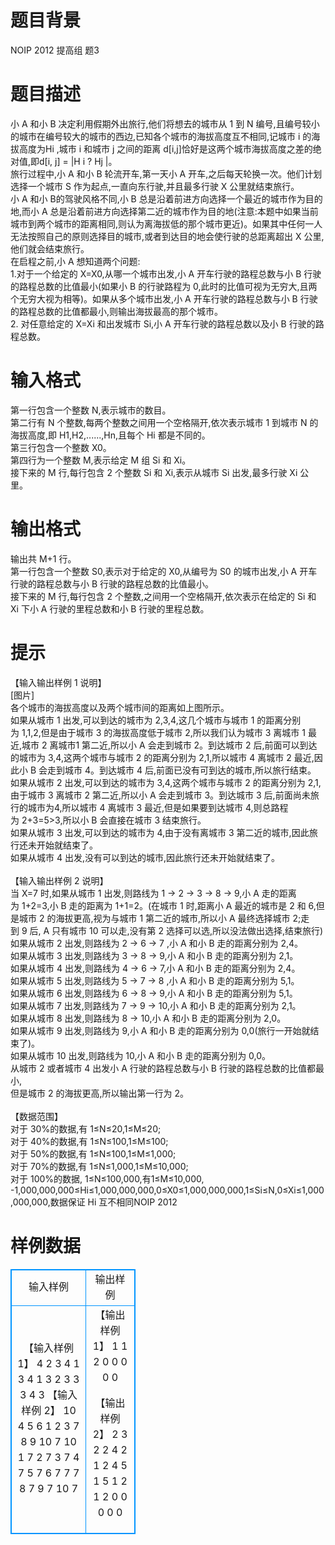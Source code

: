 # 

 
 # 题目背景 
NOIP&nbsp;2012&nbsp;提高组&nbsp;题3 

 
 # 题目描述 
小&nbsp;A&nbsp;和小&nbsp;B&nbsp;决定利用假期外出旅行,他们将想去的城市从&nbsp;1&nbsp;到&nbsp;N&nbsp;编号,且编号较小的城市在编号较大的城市的西边,已知各个城市的海拔高度互不相同,记城市&nbsp;i&nbsp;的海拔高度为Hi&nbsp;,城市&nbsp;i&nbsp;和城市&nbsp;j&nbsp;之间的距离&nbsp;d[i,j]恰好是这两个城市海拔高度之差的绝对值,即d[i,&nbsp;j]&nbsp;=&nbsp;|H&nbsp;i&nbsp;?&nbsp;Hj&nbsp;|。<br>旅行过程中,小&nbsp;A&nbsp;和小&nbsp;B&nbsp;轮流开车,第一天小&nbsp;A&nbsp;开车,之后每天轮换一次。他们计划<br>选择一个城市&nbsp;S&nbsp;作为起点,一直向东行驶,并且最多行驶&nbsp;X&nbsp;公里就结束旅行。小&nbsp;A&nbsp;和小&nbsp;B的驾驶风格不同,小&nbsp;B&nbsp;总是沿着前进方向选择一个最近的城市作为目的地,而小&nbsp;A&nbsp;总是沿着前进方向选择第二近的城市作为目的地(注意:本题中如果当前城市到两个城市的距离相同,则认为离海拔低的那个城市更近)。如果其中任何一人无法按照自己的原则选择目的城市,或者到达目的地会使行驶的总距离超出&nbsp;X&nbsp;公里,他们就会结束旅行。<br>在启程之前,小&nbsp;A&nbsp;想知道两个问题:<br>1.对于一个给定的&nbsp;X=X0,从哪一个城市出发,小&nbsp;A&nbsp;开车行驶的路程总数与小&nbsp;B&nbsp;行驶的路程总数的比值最小(如果小&nbsp;B&nbsp;的行驶路程为&nbsp;0,此时的比值可视为无穷大,且两个无穷大视为相等)。如果从多个城市出发,小&nbsp;A&nbsp;开车行驶的路程总数与小&nbsp;B&nbsp;行驶的路程总数的比值都最小,则输出海拔最高的那个城市。<br>2.&nbsp;对任意给定的&nbsp;X=Xi&nbsp;和出发城市&nbsp;Si,小&nbsp;A&nbsp;开车行驶的路程总数以及小&nbsp;B&nbsp;行驶的路程总数。 

 
 # 输入格式 
第一行包含一个整数&nbsp;N,表示城市的数目。<br>第二行有&nbsp;N&nbsp;个整数,每两个整数之间用一个空格隔开,依次表示城市&nbsp;1&nbsp;到城市&nbsp;N&nbsp;的海拔高度,即&nbsp;H1,H2,......,Hn,且每个&nbsp;Hi&nbsp;都是不同的。<br>第三行包含一个整数&nbsp;X0。<br>第四行为一个整数&nbsp;M,表示给定&nbsp;M&nbsp;组&nbsp;Si&nbsp;和&nbsp;Xi。<br>接下来的&nbsp;M&nbsp;行,每行包含&nbsp;2&nbsp;个整数&nbsp;Si&nbsp;和&nbsp;Xi,表示从城市&nbsp;Si&nbsp;出发,最多行驶&nbsp;Xi&nbsp;公里。 

 
 # 输出格式 
输出共&nbsp;M+1&nbsp;行。<br>第一行包含一个整数&nbsp;S0,表示对于给定的&nbsp;X0,从编号为&nbsp;S0&nbsp;的城市出发,小&nbsp;A&nbsp;开车行驶的路程总数与小&nbsp;B&nbsp;行驶的路程总数的比值最小。<br>接下来的&nbsp;M&nbsp;行,每行包含&nbsp;2&nbsp;个整数,之间用一个空格隔开,依次表示在给定的&nbsp;Si&nbsp;和Xi&nbsp;下小&nbsp;A&nbsp;行驶的里程总数和小&nbsp;B&nbsp;行驶的里程总数。 

 
 # 提示 
【输入输出样例&nbsp;1&nbsp;说明】<br>[图片]<br>各个城市的海拔高度以及两个城市间的距离如上图所示。<br>如果从城市&nbsp;1&nbsp;出发,可以到达的城市为&nbsp;2,3,4,这几个城市与城市&nbsp;1&nbsp;的距离分别为&nbsp;1,1,2,但是由于城市&nbsp;3&nbsp;的海拔高度低于城市&nbsp;2,所以我们认为城市&nbsp;3&nbsp;离城市&nbsp;1&nbsp;最近,城市&nbsp;2&nbsp;离城市1&nbsp;第二近,所以小&nbsp;A&nbsp;会走到城市&nbsp;2。到达城市&nbsp;2&nbsp;后,前面可以到达的城市为&nbsp;3,4,这两个城市与城市&nbsp;2&nbsp;的距离分别为&nbsp;2,1,所以城市&nbsp;4&nbsp;离城市&nbsp;2&nbsp;最近,因此小&nbsp;B&nbsp;会走到城市&nbsp;4。到达城市&nbsp;4&nbsp;后,前面已没有可到达的城市,所以旅行结束。<br>如果从城市&nbsp;2&nbsp;出发,可以到达的城市为&nbsp;3,4,这两个城市与城市&nbsp;2&nbsp;的距离分别为&nbsp;2,1,由于城市&nbsp;3&nbsp;离城市&nbsp;2&nbsp;第二近,所以小&nbsp;A&nbsp;会走到城市&nbsp;3。到达城市&nbsp;3&nbsp;后,前面尚未旅行的城市为4,所以城市&nbsp;4&nbsp;离城市&nbsp;3&nbsp;最近,但是如果要到达城市&nbsp;4,则总路程为&nbsp;2+3=5&gt;3,所以小&nbsp;B&nbsp;会直接在城市&nbsp;3&nbsp;结束旅行。<br>如果从城市&nbsp;3&nbsp;出发,可以到达的城市为&nbsp;4,由于没有离城市&nbsp;3&nbsp;第二近的城市,因此旅行还未开始就结束了。<br>如果从城市&nbsp;4&nbsp;出发,没有可以到达的城市,因此旅行还未开始就结束了。<br><br>【输入输出样例&nbsp;2&nbsp;说明】<br>当&nbsp;X=7&nbsp;时,如果从城市&nbsp;1&nbsp;出发,则路线为&nbsp;1&nbsp;-&gt;&nbsp;2&nbsp;-&gt;&nbsp;3&nbsp;-&gt;&nbsp;8&nbsp;-&gt;&nbsp;9,小&nbsp;A&nbsp;走的距离为&nbsp;1+2=3,小&nbsp;B&nbsp;走的距离为&nbsp;1+1=2。(在城市&nbsp;1&nbsp;时,距离小&nbsp;A&nbsp;最近的城市是&nbsp;2&nbsp;和&nbsp;6,但是城市&nbsp;2&nbsp;的海拔更高,视为与城市&nbsp;1&nbsp;第二近的城市,所以小&nbsp;A&nbsp;最终选择城市&nbsp;2;走到&nbsp;9&nbsp;后,&nbsp;A&nbsp;只有城市&nbsp;10&nbsp;可以走,没有第&nbsp;2&nbsp;选择可以选,所以没法做出选择,结束旅行)<br>如果从城市&nbsp;2&nbsp;出发,则路线为&nbsp;2&nbsp;-&gt;&nbsp;6&nbsp;-&gt;&nbsp;7&nbsp;,小&nbsp;A&nbsp;和小&nbsp;B&nbsp;走的距离分别为&nbsp;2,4。<br>如果从城市&nbsp;3&nbsp;出发,则路线为&nbsp;3&nbsp;-&gt;&nbsp;8&nbsp;-&gt;&nbsp;9,小&nbsp;A&nbsp;和小&nbsp;B&nbsp;走的距离分别为&nbsp;2,1。<br>如果从城市&nbsp;4&nbsp;出发,则路线为&nbsp;4&nbsp;-&gt;&nbsp;6&nbsp;-&gt;&nbsp;7,小&nbsp;A&nbsp;和小&nbsp;B&nbsp;走的距离分别为&nbsp;2,4。<br>如果从城市&nbsp;5&nbsp;出发,则路线为&nbsp;5&nbsp;-&gt;&nbsp;7&nbsp;-&gt;&nbsp;8&nbsp;,小&nbsp;A&nbsp;和小&nbsp;B&nbsp;走的距离分别为&nbsp;5,1。<br>如果从城市&nbsp;6&nbsp;出发,则路线为&nbsp;6&nbsp;-&gt;&nbsp;8&nbsp;-&gt;&nbsp;9,小&nbsp;A&nbsp;和小&nbsp;B&nbsp;走的距离分别为&nbsp;5,1。<br>如果从城市&nbsp;7&nbsp;出发,则路线为&nbsp;7&nbsp;-&gt;&nbsp;9&nbsp;-&gt;&nbsp;10,小&nbsp;A&nbsp;和小&nbsp;B&nbsp;走的距离分别为&nbsp;2,1。<br>如果从城市&nbsp;8&nbsp;出发,则路线为&nbsp;8&nbsp;-&gt;&nbsp;10,小&nbsp;A&nbsp;和小&nbsp;B&nbsp;走的距离分别为&nbsp;2,0。<br>如果从城市&nbsp;9&nbsp;出发,则路线为&nbsp;9,小&nbsp;A&nbsp;和小&nbsp;B&nbsp;走的距离分别为&nbsp;0,0(旅行一开始就结束了)。<br>如果从城市&nbsp;10&nbsp;出发,则路线为&nbsp;10,小&nbsp;A&nbsp;和小&nbsp;B&nbsp;走的距离分别为&nbsp;0,0。<br>从城市&nbsp;2&nbsp;或者城市&nbsp;4&nbsp;出发小&nbsp;A&nbsp;行驶的路程总数与小&nbsp;B&nbsp;行驶的路程总数的比值都最小,<br>但是城市&nbsp;2&nbsp;的海拔更高,所以输出第一行为&nbsp;2。<br><br>【数据范围】<br>对于&nbsp;30%的数据,有&nbsp;1≤N≤20,1≤M≤20;<br>对于&nbsp;40%的数据,有&nbsp;1≤N≤100,1≤M≤100;<br>对于&nbsp;50%的数据,有&nbsp;1≤N≤100,1≤M≤1,000;<br>对于&nbsp;70%的数据,有&nbsp;1≤N≤1,000,1≤M≤10,000;<br>对于&nbsp;100%的数据,&nbsp;1≤N≤100,000,有1≤M≤10,000,<br>-1,000,000,000≤Hi≤1,000,000,000,0≤X0≤1,000,000,000,1≤Si≤N,0≤Xi≤1,000,000,000,数据保证&nbsp;Hi&nbsp;互不相同NOIP&nbsp;2012 
# 样例数据
<style>
        table,table tr th, table tr td { border:1px solid #0094ff; }
        table { width: 200px; min-height: 25px; line-height: 25px; text-align: center; border-collapse: collapse;}   
    </style>
<table>
	<tr>
		<td>输入样例</td>
		<td>输出样例</td>
	</tr>
<tr><td>【输入样例 1】
4
2 3 4 1
3
4
1 3
2 3
3 3
4 3
【输入样例 2】
10
4 5 6 1 2 3 7 8 9 10
7
10
1 7
2 7
3 7
4 7
5 7
6 7
7 7
8 7
9 7
10 7
</td><td>【输出样例 1】
1 1
2 0
0 0
0 0

【输出样例 2】
2
3 2
2 4
2 1
2 4
5 1
5 1
2 1
2 0
0 0
0 0</td></tr></table>

